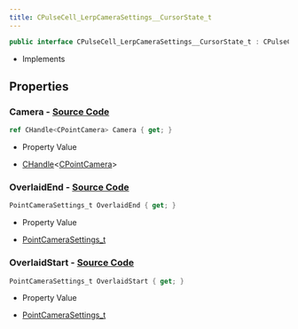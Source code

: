 ```yaml
---
title: CPulseCell_LerpCameraSettings__CursorState_t
---
```


```csharp
public interface CPulseCell_LerpCameraSettings__CursorState_t : CPulseCell_BaseLerp__CursorState_t, ISchemaClass<CPulseCell_BaseLerp__CursorState_t>, ISchemaClass<CPulseCell_LerpCameraSettings__CursorState_t>, ISchemaField, ISchemaClass, INativeHandle
```

- Implements

## Properties

### **Camera** - [Source Code](https://github.com/swiftly-solution/swiftlys2/blob/main/managed/src/SwiftlyS2.Generated/Schemas/Interfaces/CPulseCell_LerpCameraSettings__CursorState_t.cs#L16)

```csharp
ref CHandle<CPointCamera> Camera { get; }
```

- Property Value

- [CHandle](/docs/api/shared/natives/chandle-1)<[CPointCamera](/docs/api/shared/schemadefinitions/cpointcamera)>

### **OverlaidEnd** - [Source Code](https://github.com/swiftly-solution/swiftlys2/blob/main/managed/src/SwiftlyS2.Generated/Schemas/Interfaces/CPulseCell_LerpCameraSettings__CursorState_t.cs#L20)

```csharp
PointCameraSettings_t OverlaidEnd { get; }
```

- Property Value

- [PointCameraSettings_t](/docs/api/shared/schemadefinitions/pointcamerasettings_t)

### **OverlaidStart** - [Source Code](https://github.com/swiftly-solution/swiftlys2/blob/main/managed/src/SwiftlyS2.Generated/Schemas/Interfaces/CPulseCell_LerpCameraSettings__CursorState_t.cs#L18)

```csharp
PointCameraSettings_t OverlaidStart { get; }
```

- Property Value

- [PointCameraSettings_t](/docs/api/shared/schemadefinitions/pointcamerasettings_t)

